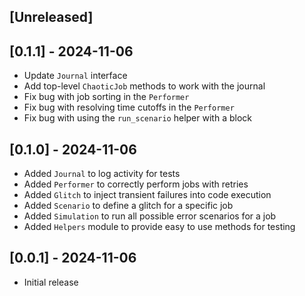 ## [Unreleased]

## [0.1.1] - 2024-11-06

- Update `Journal` interface
- Add top-level `ChaoticJob` methods to work with the journal
- Fix bug with job sorting in the `Performer`
- Fix bug with resolving time cutoffs in the `Performer`
- Fix bug with using the `run_scenario` helper with a block

## [0.1.0] - 2024-11-06

- Added `Journal` to log activity for tests
- Added `Performer` to correctly perform jobs with retries
- Added `Glitch` to inject transient failures into code execution
- Added `Scenario` to define a glitch for a specific job
- Added `Simulation` to run all possible error scenarios for a job
- Added `Helpers` module to provide easy to use methods for testing

## [0.0.1] - 2024-11-06

- Initial release
